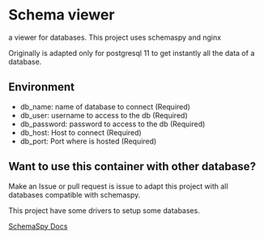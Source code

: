 # Schema viewer

a viewer for databases.
This project uses schemaspy and nginx

Originally is adapted only for postgresql 11 to get instantly all the data of a database.

## Environment

- db_name: name of database to connect (Required)
- db_user: username to access to the db (Required)
- db_password: password to access to the db (Required)
- db_host: Host to connect (Required)
- db_port: Port where is hosted (Required)

## Want to use this container with other database?

Make an Issue or pull request is issue to adapt this project with all databases compatible with schemaspy.

This project have some drivers to setup some databases.

[SchemaSpy Docs](https://schemaspy.readthedocs.io/en/stable/configuration.html#selection)